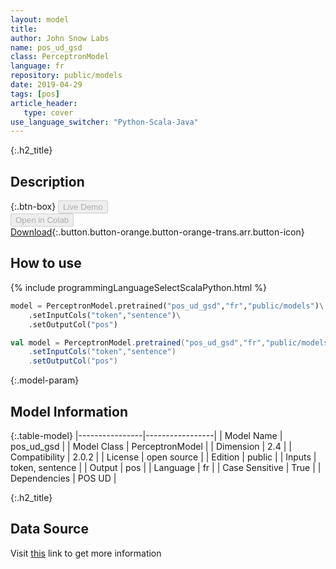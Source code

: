 ```yaml
---
layout: model
title: 
author: John Snow Labs
name: pos_ud_gsd
class: PerceptronModel
language: fr
repository: public/models
date: 2019-04-29
tags: [pos]
article_header:
   type: cover
use_language_switcher: "Python-Scala-Java"
---
```


{:.h2_title}
## Description 




{:.btn-box}
<button class="button button-orange" disabled>Live Demo</button><br/><button class="button button-orange" disabled>Open in Colab</button><br/>[Download](https://s3.amazonaws.com/auxdata.johnsnowlabs.com/public/models/pos_ud_gsd_fr_2.0.2_2.4_1556531457346.zip){:.button.button-orange.button-orange-trans.arr.button-icon}<br/>

## How to use 
<div class="tabs-box" markdown="1">

{% include programmingLanguageSelectScalaPython.html %}

```python
model = PerceptronModel.pretrained("pos_ud_gsd","fr","public/models")\
	.setInputCols("token","sentence")\
	.setOutputCol("pos")
```

```scala
val model = PerceptronModel.pretrained("pos_ud_gsd","fr","public/models")
	.setInputCols("token","sentence")
	.setOutputCol("pos")
```
</div>



{:.model-param}
## Model Information
{:.table-model}
|----------------|-----------------|
| Model Name     | pos_ud_gsd      |
| Model Class    | PerceptronModel |
| Dimension      | 2.4             |
| Compatibility  | 2.0.2           |
| License        | open source     |
| Edition        | public          |
| Inputs         | token, sentence |
| Output         | pos             |
| Language       | fr              |
| Case Sensitive | True            |
| Dependencies   | POS UD          |




{:.h2_title}
## Data Source
  
Visit [this](https://github.com/JohnSnowLabs/spark-nlp/tree/master/src/main/scala/com/johnsnowlabs/nlp/annotators/pos/perceptron/PerceptronModel.scala) link to get more information

